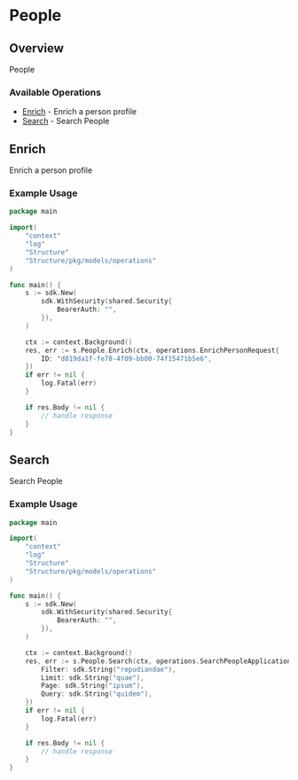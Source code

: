 # People

## Overview

People

### Available Operations

* [Enrich](#enrich) - Enrich a person profile
* [Search](#search) - Search People

## Enrich

Enrich a person profile

### Example Usage

```go
package main

import(
	"context"
	"log"
	"Structure"
	"Structure/pkg/models/operations"
)

func main() {
    s := sdk.New(
        sdk.WithSecurity(shared.Security{
            BearerAuth: "",
        }),
    )

    ctx := context.Background()
    res, err := s.People.Enrich(ctx, operations.EnrichPersonRequest{
        ID: "d019da1f-fe78-4f09-bb00-74f15471b5e6",
    })
    if err != nil {
        log.Fatal(err)
    }

    if res.Body != nil {
        // handle response
    }
}
```

## Search

Search People

### Example Usage

```go
package main

import(
	"context"
	"log"
	"Structure"
	"Structure/pkg/models/operations"
)

func main() {
    s := sdk.New(
        sdk.WithSecurity(shared.Security{
            BearerAuth: "",
        }),
    )

    ctx := context.Background()
    res, err := s.People.Search(ctx, operations.SearchPeopleApplicationJSON{
        Filter: sdk.String("repudiandae"),
        Limit: sdk.String("quae"),
        Page: sdk.String("ipsum"),
        Query: sdk.String("quidem"),
    })
    if err != nil {
        log.Fatal(err)
    }

    if res.Body != nil {
        // handle response
    }
}
```
